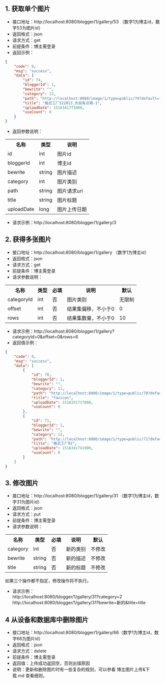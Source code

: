 
## 1. 获取单个图片
- 接口地址：http://localhost:8080/blogger/1/gallery/53 （数字1为博主id，数字53为图片id）
- 返回格式：json
- 请求方式：get
- 前提条件：博主需登录
- 返回示例：
```json
{
    "code": 0,
    "msg": "success",
    "data": {
        "id": 74,
        "bloggerId": 1,
        "bewrite": "",
        "category": 15,
        "path": "http://localhost:8080/image/1/type=public/74?default=15",
        "title": "格式工厂522013_大叔有点萌-1",
        "uploadDate": 1516341771000,
        "useCount": 0
    }
}
```
- 返回参数说明：
<table>
<tr>
<th>名称</th>
<th>类型</th>
<th>说明</th>
</tr>
<tr>
<td>id</td>
<td>int</td>
<td>图片id</td>
</tr>
<tr>
<td>bloggerId</td>
<td>int</td>
<td>博主id</td>
</tr>
<tr>
<td>bewrite</td>
<td>string</td>
<td>图片描述</td>
</tr>
<tr>
<td>category</td>
<td>int</td>
<td>图片类别</td>
</tr>
<tr>
<td>path</td>
<td>string</td>
<td>图片请求url</td>
</tr>
<tr>
<td>title</td>
<td>string</td>
<td>图片标题</td>
</tr>
<tr>
<td>uploadDate</td>
<td>long</td>
<td>图片上传日期</td>
</tr>
</table>

- 请求示例：http://localhost:8080/blogger/1/gallery/3

## 2. 获得多张图片
- 接口地址：http://localhost:8080/blogger/1/gallery （数字1为博主id）
- 返回格式：json
- 请求方式：get
- 前提条件：博主需登录
- 请求参数说明：
<table>
<tr>
<th>名称</th>
<th>类型</th>
<th>必填</th>
<th>说明</th>
<th>默认</th>
</tr>
<tr>
<td>categoryId</td>
<td>int</td>
<td>否</td>
<td>图片类别</td>
<td>无限制</td>
</tr>
<tr>
<td>offset</td>
<td>int</td>
<td>否</td>
<td>结果集偏移，不小于0</td>
<td>0</td>
</tr>
<tr>
<td>rows</td>
<td>int</td>
<td>否</td>
<td>结果集数量，不小于0</td>
<td>10</td>
</tr>
</table>

- 请求示例：http://localhost:8080/blogger/1/gallery?categoryId=0&offset=0&rows=6
- 返回值示例：
```json
{
    "code": 0,
    "msg": "success",
    "data": [
        {
            "id": 70,
            "bloggerId": 1,
            "bewrite": "",
            "category": 11,
            "path": "http://localhost:8080/image/1/type=public/70?default=15",
            "title": "favicon",
            "uploadDate": 1516341717000,
            "useCount": 0
        },
        {
            "id": 71,
            "bloggerId": 1,
            "bewrite": "",
            "category": 12,
            "path": "http://localhost:8080/image/1/type=public/71?default=15",
            "title": "格式工厂02",
            "uploadDate": 1516341741000,
            "useCount": 0
        }
    ]
}
```
## 3. 修改图片
- 接口地址：http://localhost:8080/blogger/1/gallery/31 （数字1为博主id，数字31为图片id）
- 返回格式：json
- 请求方式：put
- 前提条件：博主需登录
- 请求参数说明：
<table>
<tr>
<th>名称</th>
<th>类型</th>
<th>必填</th>
<th>说明</th>
<th>默认</th>
</tr>
<tr>
<td>category</td>
<td>int</td>
<td>否</td>
<td>新的类别</td>
<td>不修改</td>
</tr>
<tr>
<td>bewrite</td>
<td>string</td>
<td>否</td>
<td>新的描述</td>
<td>不修改</td>
</tr>
<tr>
<td>title</td>
<td>string</td>
<td>否</td>
<td>新的标题</td>
<td>不修改</td>
</tr>
</table>
如果三个操作都不指定，修改操作将不执行。

- 请求示例：<br>
http://localhost:8080/blogger/1/gallery/31?category=2<br>
http://localhost:8080/blogger/1/gallery/31?bewrite=新的&title=title


## 4 从设备和数据库中删除图片
- 接口地址：http://localhost:8080/blogger/1/gallery/66（数字1为博主id，数字66为图片id）
- 返回格式：json
- 请求方式：delete
- 前提条件：博主需登录
- 返回值：上传成功返回空，否则出错原因
- 说明：更新和删除图片时有一些复杂的规则，可以参看 博主图片上传&下载.md 查看细则。